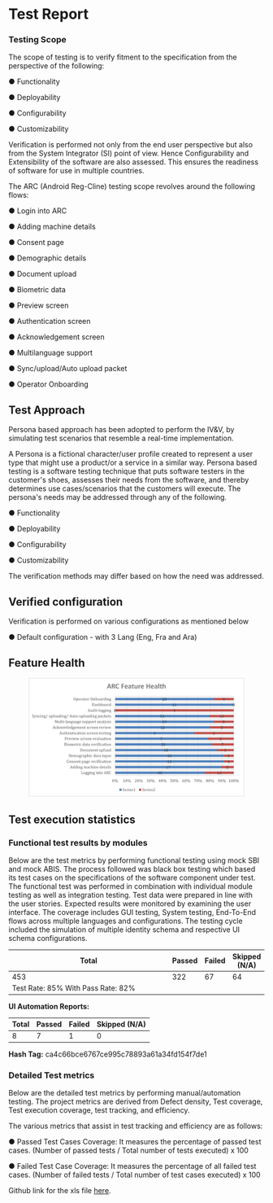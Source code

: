 # Test Report

### Testing Scope

The scope of testing is to verify fitment to the specification from the perspective of the following:&#x20;

●     Functionality&#x20;

●     Deployability&#x20;

●     Configurability&#x20;

●     Customizability

Verification is performed not only from the end user perspective but also from the System Integrator (SI) point of view. Hence Configurability and Extensibility of the software are also assessed. This ensures the readiness of software for use in multiple countries.

The ARC (Android Reg-Cline) testing scope revolves around the following flows:

●     Login into ARC

●     Adding machine details

●     Consent page

●     Demographic details

●     Document upload

●     Biometric data

●     Preview screen

●     Authentication screen

●     Acknowledgement screen

●     Multilanguage support

●     Sync/upload/Auto upload packet

●     Operator Onboarding

## Test Approach

Persona based approach has been adopted to perform the IV\&V, by simulating test scenarios that resemble a real-time implementation.

A Persona is a fictional character/user profile created to represent a user type that might use a product/or a service in a similar way. Persona based testing is a software testing technique that puts software testers in the customer's shoes, assesses their needs from the software, and thereby determines use cases/scenarios that the customers will execute. The persona's needs may be addressed through any of the following.

●     Functionality&#x20;

●     Deployability&#x20;

●     Configurability&#x20;

●     Customizability

The verification methods may differ based on how the need was addressed.

## Verified configuration

Verification is performed on various configurations as mentioned below

●     Default configuration - with 3 Lang (Eng, Fra and Ara)

## Feature Health

<figure><img src="../../.gitbook/assets/Picture1 (1).png" alt=""><figcaption></figcaption></figure>

## Test execution statistics

### Functional test results by modules

Below are the test metrics by performing functional testing using mock SBI and mock ABIS. The process followed was black box testing which based its test cases on the specifications of the software component under test. The functional test was performed in combination with individual module testing as well as integration testing. Test data were prepared in line with the user stories. Expected results were monitored by examining the user interface. The coverage includes GUI testing, System testing, End-To-End flows across multiple languages and configurations. The testing cycle included the simulation of multiple identity schema and respective UI schema configurations.

<table><thead><tr><th width="332">Total</th><th>Passed</th><th>Failed</th><th>Skipped (N/A)</th></tr></thead><tbody><tr><td>453</td><td>322</td><td>67</td><td>64</td></tr><tr><td>Test Rate: 85% With Pass Rate: 82%</td><td></td><td></td><td></td></tr></tbody></table>

**UI Automation Reports:**

| Total | Passed | Failed | Skipped (N/A) |
| ----- | ------ | ------ | ------------- |
| 8     | 7      | 1      | 0             |

**Hash Tag:** ca4c66bce6767ce995c78893a61a34fd154f7de1

### Detailed Test metrics

Below are the detailed test metrics by performing manual/automation testing. The project metrics are derived from Defect density, Test coverage, Test execution coverage, test tracking, and efficiency.

The various metrics that assist in test tracking and efficiency are as follows:

●   Passed Test Cases Coverage: It measures the percentage of passed test cases. (Number of passed tests / Total number of tests executed) x 100

●    Failed Test Case Coverage: It measures the percentage of all failed test cases. (Number of failed tests / Total number of test cases executed) x 100

Github link for the xls file [here](https://github.com/mosip/test-management/tree/master/ARC).
